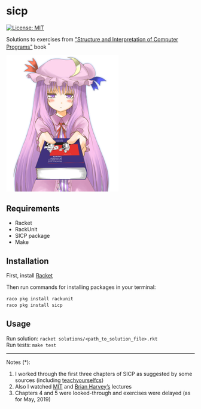 # sicp

[![License: MIT](https://img.shields.io/badge/License-MIT-blue.svg?style=flat)](./LICENSE)

Solutions to exercises from ["Structure and Interpretation of Computer Programs"](http://mitpress.mit.edu/sites/default/files/sicp/full-text/book/book.html) book <sup>\*</sup>

<img src="./assets/sicp.jpg" alt="SICP" width=300>

## Requirements

- Racket
- RackUnit
- SICP package
- Make

## Installation

First, install [Racket](https://docs.racket-lang.org/pollen/Installation.html)

Then run commands for installing packages in your terminal:

```sh
raco pkg install rackunit
raco pkg install sicp
```

## Usage

Run solution: `racket solutions/<path_to_solution_file>.rkt`  
Run tests: `make test`

---

Notes (\*):

1. I worked through the first three chapters of SICP as suggested by some sources (including [teachyourselfcs](https://teachyourselfcs.com/))
2. Also I watched [MIT](https://ocw.mit.edu/courses/electrical-engineering-and-computer-science/6-001-structure-and-interpretation-of-computer-programs-spring-2005/video-lectures/) and [Brian Harvey’s](https://archive.org/details/ucberkeley-webcast-PL3E89002AA9B9879E?sort=titleSorter) lectures
3. Chapters 4 and 5 were looked-through and exercises were delayed (as for May, 2019)
